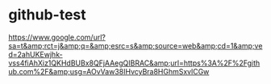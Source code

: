 # github-test
https://www.google.com/url?sa=t&amp;rct=j&amp;q=&amp;esrc=s&amp;source=web&amp;cd=1&amp;ved=2ahUKEwjhk-vss4fiAhXiz1QKHdBUBx8QFjAAegQIBRAC&amp;url=https%3A%2F%2Fgithub.com%2F&amp;usg=AOvVaw38IHvcyBra8HGhmSxvlCGw
